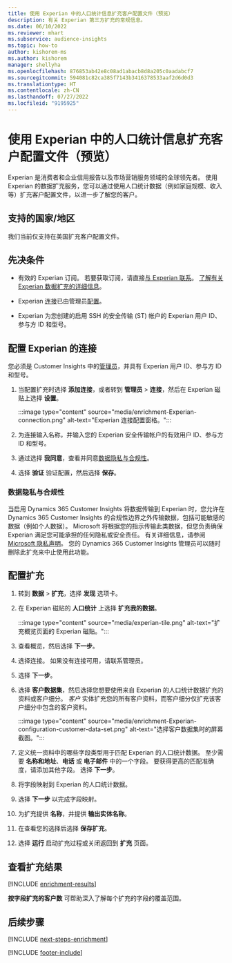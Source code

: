 ```yaml
---
title: 使用 Experian 中的人口统计信息扩充客户配置文件（预览）
description: 有关 Experian 第三方扩充的常规信息。
ms.date: 06/10/2022
ms.reviewer: mhart
ms.subservice: audience-insights
ms.topic: how-to
author: kishorem-ms
ms.author: kishorem
manager: shellyha
ms.openlocfilehash: 876853ab42e8c08ad1abacb8d8a205c0aadabcf7
ms.sourcegitcommit: 594081c82ca385f7143b3416378533aaf2d6d0d3
ms.translationtype: HT
ms.contentlocale: zh-CN
ms.lasthandoff: 07/27/2022
ms.locfileid: "9195925"
---
```

# <a name="enrich-customer-profiles-with-demographics-from-experian-preview"></a>使用 Experian 中的人口统计信息扩充客户配置文件（预览）

Experian 是消费者和企业信用报告以及市场营销服务领域的全球领先者。 使用 Experian 的数据扩充服务，您可以通过使用人口统计数据（例如家庭规模、收入等）扩充客户配置文件，以进一步了解您的客户。

## <a name="supported-countriesregions"></a>支持的国家/地区

我们当前仅支持在美国扩充客户配置文件。

## <a name="prerequisites"></a>先决条件

- 有效的 Experian 订阅。 若要获取订阅，请直接[与 Experian 联系](https://www.experian.com/marketing-services/contact)。 [了解有关 Experian 数据扩充的详细信息](https://www.experian.com/marketing-services/microsoft?cmpid=ems_web_mci_cdppage)。

- Experian [连接](connections.md)已由管理员[配置](#configure-the-connection-for-experian)。

- Experian 为您创建的启用 SSH 的安全传输 (ST) 帐户的 Experian 用户 ID、参与方 ID 和型号。

## <a name="configure-the-connection-for-experian"></a>配置 Experian 的连接

您必须是 Customer Insights 中的[管理员](permissions.md#admin)，并具有 Experian 用户 ID、参与方 ID 和型号。

1. 当配置扩充时选择 **添加连接**，或者转到 **管理员** > **连接**，然后在 Experian 磁贴上选择 **设置**。

   :::image type="content" source="media/enrichment-Experian-connection.png" alt-text="Experian 连接配置窗格。":::

1. 为连接输入名称，并输入您的 Experian 安全传输帐户的有效用户 ID、参与方 ID 和型号。

1. 通过选择 **我同意**，查看并同意[数据隐私与合规性](#data-privacy-and-compliance)。

1. 选择 **验证** 验证配置，然后选择 **保存**。

### <a name="data-privacy-and-compliance"></a>数据隐私与合规性

当启用 Dynamics 365 Customer Insights 将数据传输到 Experian 时，您允许在 Dynamics 365 Customer Insights 的合规性边界之外传输数据，包括可能敏感的数据（例如个人数据）。 Microsoft 将根据您的指示传输此类数据，但您负责确保 Experian 满足您可能承担的任何隐私或安全责任。 有关详细信息，请参阅 [Microsoft 隐私声明](https://go.microsoft.com/fwlink/?linkid=396732)。 您的 Dynamics 365 Customer Insights 管理员可以随时删除此扩充来中止使用此功能。

## <a name="configure-the-enrichment"></a>配置扩充

1. 转到 **数据** > **扩充**，选择 **发现** 选项卡。

1. 在 Experian 磁贴的 **人口统计** 上选择 **扩充我的数据**。

   :::image type="content" source="media/experian-tile.png" alt-text="扩充概览页面的 Experian 磁贴。":::

1. 查看概览，然后选择 **下一步**。

1. 选择连接。 如果没有连接可用，请联系管理员。

1. 选择 **下一步**。

1. 选择 **客户数据集**，然后选择您想要使用来自 Experian 的人口统计数据扩充的资料或客户细分。 *客户* 实体扩充您的所有客户资料，而客户细分仅扩充该客户细分中包含的客户资料。

    :::image type="content" source="media/enrichment-Experian-configuration-customer-data-set.png" alt-text="选择客户数据集时的屏幕截图。":::

1. 定义统一资料中的哪些字段类型用于匹配 Experian 的人口统计数据。 至少需要 **名称和地址**、**电话** 或 **电子邮件** 中的一个字段。 要获得更高的匹配准确度，请添加其他字段。 选择 **下一步**。

1. 将字段映射到 Experian 的人口统计数据。

1. 选择 **下一步** 以完成字段映射。

1. 为扩充提供 **名称**，并提供 **输出实体名称**。

1. 在查看您的选择后选择 **保存扩充**。

1. 选择 **运行** 启动扩充过程或关闭返回到 **扩充** 页面。

## <a name="view-enrichment-results"></a>查看扩充结果

[!INCLUDE [enrichment-results](includes/enrichment-results.md)]

**按字段扩充的客户数** 可帮助深入了解每个扩充的字段的覆盖范围。

## <a name="next-steps"></a>后续步骤

[!INCLUDE [next-steps-enrichment](includes/next-steps-enrichment.md)]

[!INCLUDE [footer-include](includes/footer-banner.md)]
